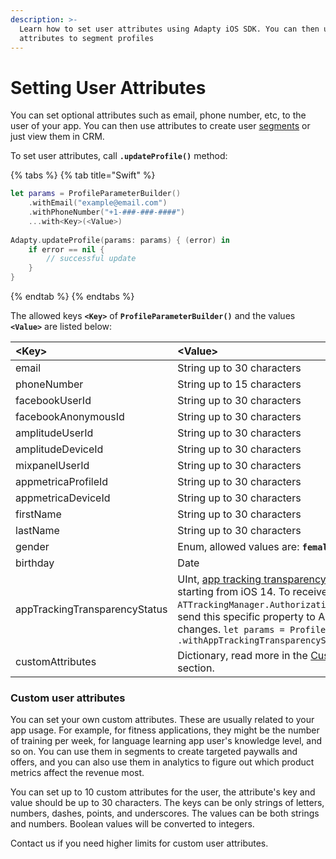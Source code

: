 ```yaml
---
description: >-
  Learn how to set user attributes using Adapty iOS SDK. You can then use
  attributes to segment profiles
---
```


# Setting User Attributes

You can set optional attributes such as email, phone number, etc, to the user of your app. You can then use attributes to create user [segments](../../../profiles-and-promo-campaigns/segments.md) or just view them in CRM.

To set user attributes, call **`.updateProfile()`** method:

{% tabs %}
{% tab title="Swift" %}
```swift
let params = ProfileParameterBuilder()
    .withEmail("example@email.com")
    .withPhoneNumber("+1-###-###-####")
    ...with<Key>(<Value>)
    
Adapty.updateProfile(params: params) { (error) in
    if error == nil {
        // successful update                              
    }
}
```
{% endtab %}
{% endtabs %}

The allowed keys **`<Key>`** of **`ProfileParameterBuilder()`** and the values **`<Value>`** are listed below:

| **&lt;Key&gt;** | **&lt;Value&gt;** |
| :--- | :--- |
| email | String up to 30 characters |
| phoneNumber | String up to 15 characters |
| facebookUserId | String up to 30 characters |
| facebookAnonymousId | String up to 30 characters |
| amplitudeUserId | String up to 30 characters |
| amplitudeDeviceId | String up to 30 characters |
| mixpanelUserId | String up to 30 characters |
| appmetricaProfileId | String up to 30 characters |
| appmetricaDeviceId | String up to 30 characters |
| firstName | String up to 30 characters |
| lastName | String up to 30 characters |
| gender | Enum, allowed values are: **`female`**, **`male`**, **`other`** |
| birthday | Date |
| appTrackingTransparencyStatus | UInt, [app tracking transparency status](https://developer.apple.com/documentation/apptrackingtransparency/attrackingmanager/authorizationstatus/) you can receive starting from iOS 14. To receive it just call `let status = ATTrackingManager.AuthorizationStatus`. You should send this specific property to Adapty as soon as it changes. `let params = ProfileParameterBuilder() .withAppTrackingTransparencyStatus(status.rawValue)` |
| customAttributes | Dictionary, read more in the [Custom User Attributes](ios-sdk-setting-user-attributes.md#custom-user-attributes) section. |



### Custom user attributes

You can set your own custom attributes. These are usually related to your app usage. For example, for fitness applications, they might be the number of training per week, for language learning app user's knowledge level, and so on. You can use them in segments to create targeted paywalls and offers, and you can also use them in analytics to figure out which product metrics affect the revenue most.

You can set up to 10 custom attributes for the user, the attribute's key and value should be up to 30 characters. The keys can be only strings of letters, numbers, dashes, points, and underscores. The values can be both strings and numbers. Boolean values will be converted to integers.

Contact us if you need higher limits for custom user attributes.

